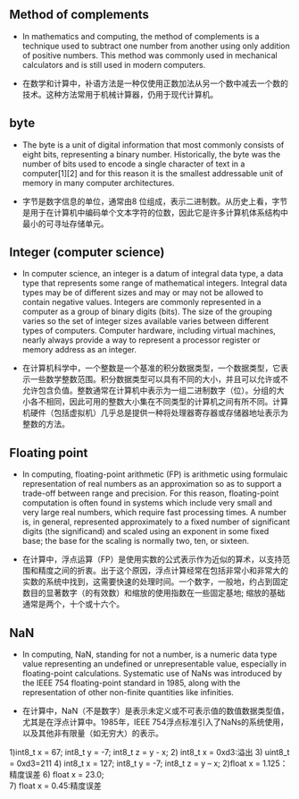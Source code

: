 ## Method of complements 

- In mathematics and computing, the method of complements is a technique used to subtract one number from another using only addition of positive numbers. This method was commonly used in mechanical calculators and is still used in modern computers.

- 在数学和计算中，补语方法是一种仅使用正数加法从另一个数中减去一个数的技术。这种方法常用于机械计算器，仍用于现代计算机。

## byte
- The byte is a unit of digital information that most commonly consists of eight bits, representing a binary number. Historically, the byte was the number of bits used to encode a single character of text in a computer[1][2] and for this reason it is the smallest addressable unit of memory in many computer architectures.

- 字节是数字信息的单位，通常由8 位组成，表示二进制数。从历史上看，字节是用于在计算机中编码单个文本字符的位数，因此它是许多计算机体系结构中最小的可寻址存储单元。

## Integer (computer science)

- In computer science, an integer is a datum of integral data type, a data type that represents some range of mathematical integers. Integral data types may be of different sizes and may or may not be allowed to contain negative values. Integers are commonly represented in a computer as a group of binary digits (bits). The size of the grouping varies so the set of integer sizes available varies between different types of computers. Computer hardware, including virtual machines, nearly always provide a way to represent a processor register or memory address as an integer.

- 在计算机科学中，一个整数是一个基准的积分数据类型，一个数据类型，它表示一些数学整数范围。积分数据类型可以具有不同的大小，并且可以允许或不允许包含负值。整数通常在计算机中表示为一组二进制数字（位）。分组的大小各不相同，因此可用的整数大小集在不同类型的计算机之间有所不同。计算机硬件（包括虚拟机）几乎总是提供一种将处理器寄存器或存储器地址表示为整数的方法。

## Floating point

- In computing, floating-point arithmetic (FP) is arithmetic using formulaic representation of real numbers as an approximation so as to support a trade-off between range and precision. For this reason, floating-point computation is often found in systems which include very small and very large real numbers, which require fast processing times. A number is, in general, represented approximately to a fixed number of significant digits (the significand) and scaled using an exponent in some fixed base; the base for the scaling is normally two, ten, or sixteen. 

- 在计算中，浮点运算（FP）是使用实数的公式表示作为近似的算术，以支持范围和精度之间的折衷。出于这个原因，浮点计算经常在包括非常小和非常大的实数的系统中找到，这需要快速的处理时间。一个数字，一般地，约占到固定数目的显著数字（的有效数）和缩放的使用指数在一些固定基地; 缩放的基础通常是两个，十个或十六个。

##  NaN

- In computing, NaN, standing for not a number, is a numeric data type value representing an undefined or unrepresentable value, especially in floating-point calculations. Systematic use of NaNs was introduced by the IEEE 754 floating-point standard in 1985, along with the representation of other non-finite quantities like infinities.

- 在计算中，NaN（不是数字）是表示未定义或不可表示值的数值数据类型值，尤其是在浮点计算中。1985年，IEEE 754浮点标准引入了NaNs的系统使用，以及其他非有限量（如无穷大）的表示。

1)int8_t x = 67;  int8_t y = -7;   int8_t z = y - x;
 2) int8_t x = 0xd3:溢出 
3) uint8_t = 0xd3=211
4) int8_t x = 127;  int8_t y = -7;   int8_t z = y – x;
2)float x = 1.125：精度误差
 6) float x = 23.0;  
7) float x = 0.45:精度误差
